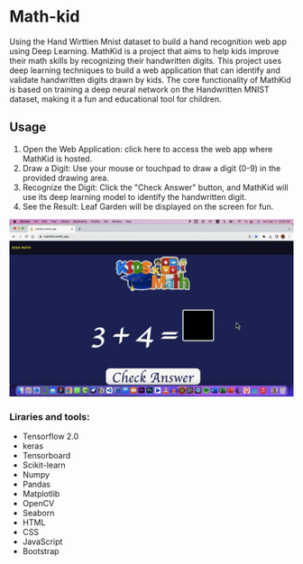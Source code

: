 # Math-kid
Using the Hand Wirttien Mnist dataset to build a hand recognition web app using Deep Learning.
MathKid is a project that aims to help kids improve their math skills by recognizing their handwritten digits. This project uses deep learning techniques to build a web application that can identify and validate handwritten digits drawn by kids. The core functionality of MathKid is based on training a deep neural network on the Handwritten MNIST dataset, making it a fun and educational tool for children.

## Usage
<ol>
  <li>Open the Web Application: click here to access the web app where MathKid is hosted.</li>
  <li>Draw a Digit: Use your mouse or touchpad to draw a digit (0-9) in the provided drawing area.</li>
  <li>Recognize the Digit: Click the "Check Answer" button, and MathKid will use its deep learning model to identify the handwritten digit.</li>
  <li>See the Result: Leaf Garden will be displayed on the screen for fun.</li>
</ol>

<img src="Hassan Shoayb Mathkid.gif" alt="A cool animated GIF">

### Liraries and tools: 
<ul>
  <li> Tensorflow 2.0 </li>
  <li> keras </li>
  <li> Tensorboard </li>
  <li> Scikit-learn
  <li> Numpy </li>
  <li> Pandas </li>
  <li>Matplotlib</li>
  <li> OpenCV </li>
  <li>Seaborn</li>
  <li> HTML </li>
  <li> CSS  </li>
  <li> JavaScript </li>
  <li>Bootstrap</li>
 </ul>
